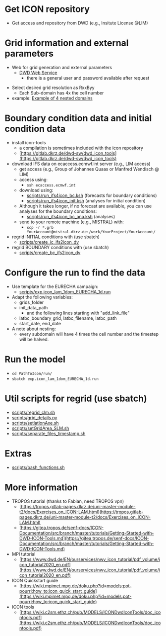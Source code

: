 # Get ICON repository

- Get access and repository from DWD (e.g., Insitute License @LIM)

# Grid information and external parameters

- Web for grid generation and external parameters 
	- [DWD Web Service](https://oflxd21.dwd.de/cgi-bin/spp1167/webservice.cgi)
		+ there is a general user and password available after request
+ Select desired grid resolution as RxxByy
    + Each Sub-domain has 4x the cell number
+ example:  [Example of 4 nested domains](examples/grid_dwd_web.pdf)

# Boundary condition data and initial condition data

+ install icon-tools
	- a compilation is sometimes included with the icon repository
	- [https://gitlab.dkrz.de/dwd-sw/dwd_icon_tools](https://gitlab.dkrz.de/dwd-sw/dwd_icon_tools)
+ download IFS data on ecaccess.ecmwf.int server (e.g., LIM access)
	- get access (e.g., Group of Johannes Quaas or Manfred Wendisch @ LIM)
	- access using: 
		- `ssh ecaccess.ecmwf.int`
	- download using:
		- [scripts/run_ifs4icon_bc.ksh](scripts/run_ifs4icon_bc.ksh ) (forecasts for boundary conditions)
		- [scripts/run_ifs4icon_init.ksh](scripts/run_ifs4icon_init.ksh ) (analyses for initial condition)
	- Although it takes longer, if no forecast are available, you can use analyses for the boundary conditions:
		- [scripts/run_ifs4icon_bc_ana.ksh](scripts/run_ifs4icon_bc_ana.ksh) (analyses)
	- send to your remote machine (e.g., MISTRAL) with:
		- `scp -r *.grb YourAccount@mistral.dkrz.de:/work/YourProject/YourAccount/`
+ regrid INITIAL conditions with (use sbatch)
    + [scripts/create_ic_ifs2icon_dv](scripts/create_ic_ifs2icon_dv)
+ regrid BOUNDARY conditions with (use sbatch)
    + [scripts/create_bc_ifs2icon_dv](scripts/create_bc_ifs2icon_dv)

# Configure the run to find the data

+ Use template for the EURECHA campaign:
    + [scripts/exp.icon_lam_1dom_EURECHA_1d.run](scripts/exp.icon_lam_1dom_EURECHA_1d.run)
+ Adapt the following variables:
	- grids_folder
	- init_data_path
		- and the following lines starting with "add_link_file"
	- latbc_boundary_grid, latbc_filename, latbc_path
	- start_date, end_date
+ A note about nesting:
	- every subdomain will have 4 times the cell number and the timestep will be halved.

# Run the model

- `cd PathToIcon/run/`
- `sbatch exp.icon_lam_1dom_EURECHA_1d.run`

# Util scripts for regrid (use sbatch)

- [scripts/regrid_clm.sh](scripts/regrid_clm.sh)
- [scripts/grid_details.py](scripts/grid_details.py)
- [scripts/setlatlonAxe.sh](scripts/setlatlonAxe.sh)
- [scripts/setGridArea_SLM.sh](scripts/setGridArea_SLM.sh)
- [scripts/separate_files_timestamp.sh](scripts/separate_files_timestamp.sh)


# Extras

- [scripts/bash_functions.sh](scripts/bash_functions.sh)

# More information

- TROPOS tutorial (thanks to Fabian, need TROPOS vpn)
    - [https://tropos.gitlab-pages.dkrz.de/uni-master-module-t2/docs/Exercises_on_ICON-LAM.html](https://tropos.gitlab-pages.dkrz.de/uni-master-module-t2/docs/Exercises_on_ICON-LAM.html)
    - [https://gitea.tropos.de/senf-docs/ICON-Documentation/src/branch/master/tutorials/Getting-Started-with-DWD-ICON-Tools.md](https://gitea.tropos.de/senf-docs/ICON-Documentation/src/branch/master/tutorials/Getting-Started-with-DWD-ICON-Tools.md)
- MPI tutorial
    - [https://www.dwd.de/EN/ourservices/nwv_icon_tutorial/pdf_volume/icon_tutorial2020_en.pdf](https://www.dwd.de/EN/ourservices/nwv_icon_tutorial/pdf_volume/icon_tutorial2020_en.pdf)
- ICON Quickstart guide
    - [https://wiki.mpimet.mpg.de/doku.php?id=models:pot-pourri:how_to:icon_quick_start_guide](https://wiki.mpimet.mpg.de/doku.php?id=models:pot-pourri:how_to:icon_quick_start_guide)
- ICON tools
    - [https://wiki.c2sm.ethz.ch/pub/MODELS/ICONDwdIconTools/doc_icontools.pdf](https://wiki.c2sm.ethz.ch/pub/MODELS/ICONDwdIconTools/doc_icontools.pdf)


